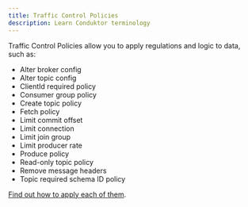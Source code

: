 ```yaml
---
title: Traffic Control Policies
description: Learn Conduktor terminology
---
```


Traffic Control Policies allow you to apply regulations and logic to data, such as:

- Alter broker config
- Alter topic config
- ClientId required policy
- Consumer group policy
- Create topic policy
- Fetch policy
- Limit commit offset
- Limit connection
- Limit join group
- Limit producer rate
- Produce policy
- Read-only topic policy
- Remove message headers
- Topic required schema ID policy

[Find out how to apply each of them](/guides/use-cases/apply-traffic-control-policies/).
